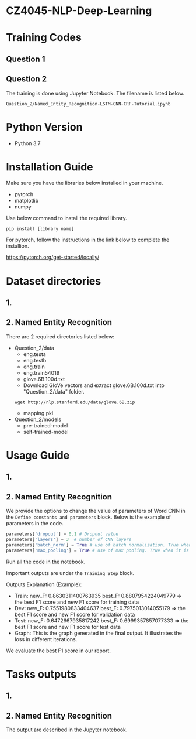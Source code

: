 # CZ4045-NLP-Deep-Learning

# Training Codes
## Question 1

## Question 2
The training is done using Jupyter Notebook. The filename is listed below.

`Question_2/Named_Entity_Recognition-LSTM-CNN-CRF-Tutorial.ipynb`

# Python Version
* Python 3.7

# Installation Guide
Make sure you have the libraries below installed in your machine.
* pytorch
* matplotlib
* numpy

Use below command to install the required library.
```
pip install [library name]
```

For pytorch, follow the instructions in the link below to complete the installion.

https://pytorch.org/get-started/locally/

# Dataset directories
## 1.

## 2. Named Entity Recognition
There are 2 required directories listed below:
* Question_2/data
  * eng.testa
  * eng.testb
  * eng.train
  * eng.train54019
  * glove.6B.100d.txt
   * Download GloVe vectors and extract glove.6B.100d.txt into "Question_2/data" folder.
   ```
   wget http://nlp.stanford.edu/data/glove.6B.zip
   ```
  * mapping.pkl
* Question_2/models
  * pre-trained-model
  * self-trained-model

# Usage Guide
## 1.

## 2. Named Entity Recognition
We provide the options to change the value of parameters of Word CNN in the `Define constants and parameters` block. Below is the example of parameters in the code.
```python
parameters['dropout'] = 0.1 # Dropout value
parameters['layers'] = 3  # number of CNN layers
parameters['batch_norm'] = True # use of batch normalization. True when it is used.
parameters['max_pooling'] = True # use of max pooling. True when it is used.
```
Run all the code in the notebook.

Important outputs are under the `Training Step` block.

Outputs Explanation (Example):
* Train: new_F: 0.8630311400763935 best_F: 0.8807954224049779 => the best F1 score and new F1 score for training data
* Dev: new_F: 0.7551980833404637 best_F: 0.7975013014055179 => the best F1 score and new F1 score for validation data
* Test: new_F: 0.6472667935817242 best_F: 0.6999357857077333  => the best F1 score and new F1 score for test data
* Graph: This is the graph generated in the final output. It illustrates the loss in different iterations.

We evaluate the best F1 score in our report.

# Tasks outputs
## 1.

## 2. Named Entity Recognition 
The output are described in the Jupyter notebook.
